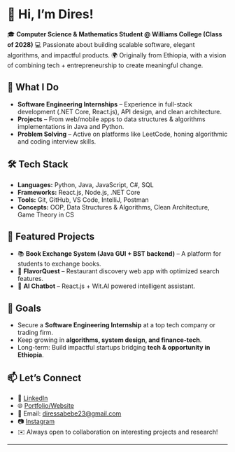 # 👋 Hi, I’m Dires!

🎓 **Computer Science & Mathematics Student @ Williams College (Class of 2028)**
💻 Passionate about building scalable software, elegant algorithms, and impactful products.
🌍 Originally from Ethiopia, with a vision of combining tech + entrepreneurship to create meaningful change.

## 🚀 What I Do

* **Software Engineering Internships** – Experience in full-stack development (.NET Core, React.js), API design, and clean architecture.
* **Projects** – From web/mobile apps to data structures & algorithms implementations in Java and Python.
* **Problem Solving** – Active on platforms like LeetCode, honing algorithmic and coding interview skills.

## 🛠 Tech Stack

* **Languages:** Python, Java, JavaScript, C#, SQL
* **Frameworks:** React.js, Node.js, .NET Core
* **Tools:** Git, GitHub, VS Code, IntelliJ, Postman
* **Concepts:** OOP, Data Structures & Algorithms, Clean Architecture, Game Theory in CS

## 🌟 Featured Projects
* 📚 **Book Exchange System (Java GUI + BST backend)** – A platform for students to exchange books.
* 🍴 **FlavorQuest** – Restaurant discovery web app with optimized search features.
* 🤖 **AI Chatbot** – React.js + Wit.AI powered intelligent assistant.

## 🎯 Goals

* Secure a **Software Engineering Internship** at a top tech company or trading firm.
* Keep growing in **algorithms, system design, and finance-tech**.
* Long-term: Build impactful startups bridging **tech & opportunity in Ethiopia**.

## 📫 Let’s Connect

- 💼 [LinkedIn](https://www.linkedin.com/in/dires-a-abatieneh/)  
- 🌐 [Portfolio/Website](https://diresabatieneh.netlify.app)  
- 📧 Email: [diressabebe23@gmail.com](mailto:your.email@domain.com)  
- 📷 [Instagram](https://instagram.com/mik_dier_213_)  
- ✉️ Always open to collaboration on interesting projects and research!  

---
